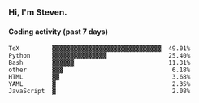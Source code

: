 ### Hi, I'm Steven.

#### Coding activity (past 7 days)
```
TeX         ▓▓▓▓▓▓▓▓▓▓▓▓▓▓▓▓▓▓▓▓▓▓▓▓▓▓▓▓▓▓  49.01%
Python      ▓▓▓▓▓▓▓▓▓▓▓▓▓▓▓                 25.40%
Bash        ▓▓▓▓▓▓                          11.31%
other       ▓▓▓                              6.18%
HTML        ▓▓                               3.68%
YAML        ▓                                2.35%
JavaScript  ▓                                2.08%
```
